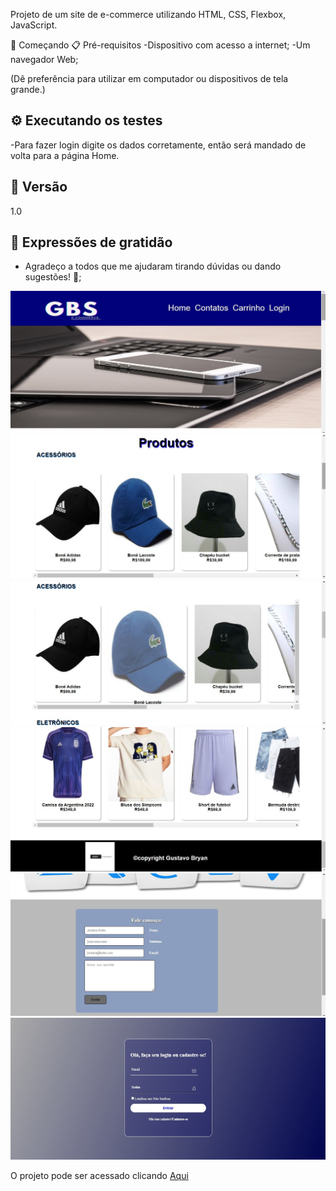 Projeto de um site de e-commerce utilizando HTML, CSS, Flexbox, JavaScript.

🚀 Começando
📋 Pré-requisitos
-Dispositivo com acesso a internet; -Um navegador Web;

(Dê preferência para utilizar em computador ou dispositivos de tela grande.)


## ⚙️ Executando os testes

-Para fazer login digite os dados corretamente, então será mandado de volta para a página Home.

## 📌 Versão
1.0

## 🎁 Expressões de gratidão

* Agradeço a todos que me ajudaram tirando dúvidas ou dando sugestões! 🍺;

![Imagem cabeçalho](/Assets/img/img1.jpeg)
![Sessão produtos](/Assets/img/img2.jpeg)
![Sessão produtos hover](/Assets/img/img3.jpeg)
![Sessão produtos e rodapé](/Assets/img/img4.jpeg)
![Form contato](/Assets/img/img5.jpeg)
![Form login](/Assets/img/img6.jpeg)


O projeto pode ser acessado clicando [Aqui](https://ecommerce-gbs.netlify.app/)